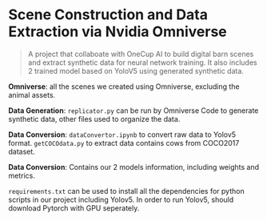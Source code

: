 # Scene Construction and Data Extraction via Nvidia Omniverse

> A project that collaboate with OneCup AI to build digital barn scenes and extract synthetic data for neural network training. It also includes 2 trained model based on YoloV5 using generated synthetic data.

**Omniverse**:
all the scenes we created using Omniverse, excluding the animal assets.

**Data Generation**:
`replicator.py` can be run by Omniverse Code to generate synthetic data, other files used to organize the data.

**Data Conversion**:
`dataConvertor.ipynb` to convert raw data to Yolov5 format. `getCOCOdata.py` to extract data contains cows from COCO2017 dataset.

**Data Conversion**:
Contains our 2 models information, including weights and metrics.

`requirements.txt` can be used to install all the dependencies for python scripts in our project including Yolov5. In order to run Yolov5, should download Pytorch with GPU seperately.